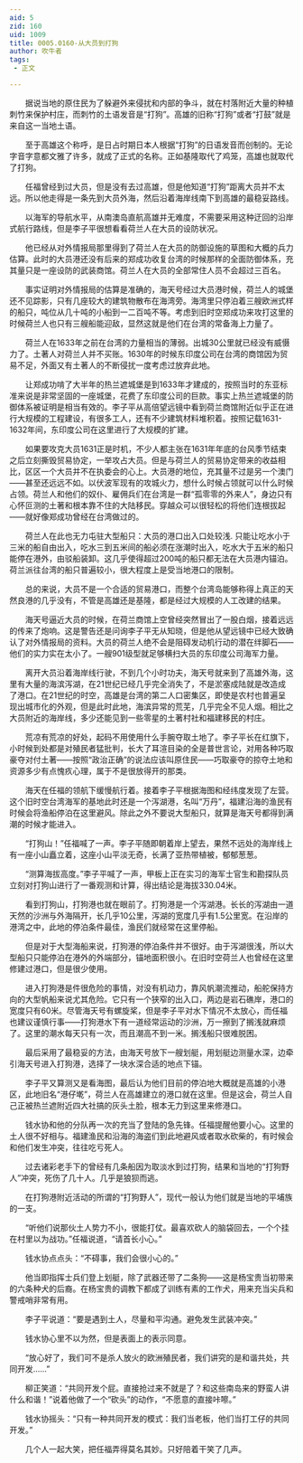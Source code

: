 ```yaml
---
aid: 5
zid: 160
uid: 1009
title: 0005.0160-从大员到打狗
author: 吹牛者
tags: 
 - 正文

---
```




　　据说当地的原住民为了躲避外来侵扰和内部的争斗，就在村落附近大量的种植刺竹来保护村庄，而刺竹的土语发音是“打狗”。高雄的旧称“打狗”或者“打鼓”就是来自这一当地土语。

　　至于高雄这个称呼，是日占时期日本人根据“打狗”的日语发音而创制的。无论字音字意都文雅了许多，就成了正式的名称。正如基隆取代了鸡笼，高雄也就取代了打狗。

　　任福曾经到过大员，但是没有去过高雄，但是他知道“打狗”距离大员并不太远。所以他走得是一条先到大员外海，然后沿着海岸线南下到高雄的最稳妥路线。

　　以海军的导航水平，从南澳岛直航高雄并无难度，不需要采用这种迂回的沿岸式航行路线，但是李子平很想看看荷兰人在大员的设防状况。

　　他已经从对外情报局那里得到了荷兰人在大员的防御设施的草图和大概的兵力估算。此时的大员港还没有后来的郑成功收复台湾的时候那样的全面防御体系，充其量只是一座设防的武装商馆。荷兰人在大员的全部常住人员不会超过三百名。

　　事实证明对外情报局的估算是准确的，海天号经过大员港时候，荷兰人的城堡还不见踪影，只有几座较大的建筑物散布在海湾旁。海湾里只停泊着三艘欧洲式样的船只，吨位从几十吨的小船到一二百吨不等。考虑到旧时空郑成功来攻打这里的时候荷兰人也只有三艘船能迎敌，显然这就是他们在台湾的常备海上力量了。

　　荷兰人在1633年之前在台湾的力量相当的薄弱。出城30公里就已经没有威慑力了。土著人对荷兰人并不买账。1630年的时候东印度公司在台湾的商馆因为贸易不足，外面又有土著人的不断侵扰一度考虑过放弃此地。

　　让郑成功啃了大半年的热兰遮城堡是到1633年才建成的，按照当时的东亚标准来说是非常坚固的一座城堡，花费了东印度公司的巨款。事实上热兰遮城堡的防御体系被证明是相当有效的。李子平从高倍望远镜中看到荷兰商馆附近似乎正在进行大规模的工程建设，有很多工人，还有不少建筑材料堆积着。按照记载1631-1632年间，东印度公司在这里进行了大规模的扩建。

　　如果要攻克大员1631正是时机，不少人都主张在1631年年底的台风季节结束之后立刻撕毁贸易协定，一举攻占大员。但是与荷兰人的贸易协定带来的收益相比，区区一个大员并不在执委会的心上。大员港的地位，充其量不过是另一个澳门——甚至还远远不如。以伏波军现有的攻城火力，想什么时候占领就可以什么时候占领。荷兰人和他们的奴仆、雇佣兵们在台湾是一群“孤零零的外来人”，身边只有心怀叵测的土著和根本靠不住的大陆移民。穿越众可以很轻松的将他们连根拔起——就好像郑成功曾经在台湾做过的。

　　荷兰人在此也无力屯驻大型船只：大员的港口出入口处较浅. 只能让吃水小于三米的船自由出入，吃水三到五米间的船必须在涨潮时出入，吃水大于五米的船只能停在港外，由驳船装卸。这几乎使得超过200吨的船只都无法在大员港内锚泊。荷兰派往台湾的船只普遍较小，很大程度上是受当地港口的限制。

　　总的来说，大员不是一个合适的贸易港口，而整个台湾岛能够称得上真正的天然良港的几乎没有，不管是高雄还是基隆，都是经过大规模的人工改建的结果。

　　海天号逼近大员的时候，在荷兰商馆上空曾经突然冒出了一股白烟，接着远远的传来了炮响。这是警告还是问询李子平无从知晓，但是他从望远镜中已经大致确认了对外情报局的资料。大员的荷兰人绝不会是阻碍发动机行动的潜在绊脚石——他们的实力实在太小了。一艘901级型就足够横扫大员的东印度公司海军力量。

　　离开大员沿着海岸线行驶，不到几个小时功夫，海天号就来到了高雄外海，这里有大量的海滨泻湖，在21世纪已经几乎完全消失了，不是淤塞成陆就是改造成了港口。在21世纪的时空，高雄是台湾的第二人口密集区，即使是农村也普遍呈现出城市化的外观，但是此时此地，海滨异常的荒芜，几乎完全不见人烟。相比之大员附近的海岸线，多少还能见到一些零星的土著村社和福建移民的村庄。

　　荒凉有荒凉的好处，起码不用使用什么手腕夺取土地了。李子平长在红旗下，小时候到处都是对殖民者猛批判，长大了耳渲目染的全是普世言论，对用各种巧取豪夺对付土著——按照“政治正确”的说法应该叫原住民——巧取豪夺的掠夺土地和资源多少有点愧疚心理，属于不是很放得开的那类。

　　海天在任福的领航下缓慢航行着。接着李子平根据海图和经纬度发现了左营。这个旧时空台湾海军的基地此时还是一个泻湖港，名叫“万丹”，福建沿海的渔民有时候会将渔船停泊在这里避风。除此之外不要说大型船只，就算是海天号都得到满潮的时候才能进入。

　　“打狗山！”任福喊了一声。李子平随即朝着岸上望去，果然不远处的海岸线上有一座小山矗立着，这座小山平淡无奇，长满了亚热带植被，郁郁葱葱。

　　“测算海拔高度。”李子平喊了一声，甲板上正在实习的海军士官生和勘探队员立刻对打狗山进行了一番观测和计算，得出结论是海拔330.04米。

　　看到打狗山，打狗港也就在眼前了。打狗港是一个泻湖港。长长的泻湖由一道天然的沙洲与外海隔开，长几乎10公里，泻湖的宽度几乎有1.5公里宽。在沿岸的港湾之中，此地的停泊条件最佳，渔民们就经常在这里停船。

　　但是对于大型海船来说，打狗港的停泊条件并不很好。由于泻湖很浅，所以大型船只只能停泊在港外的外端部分，锚地面积很小。在旧时空荷兰人也曾经在这里修建过港口，但是很少使用。

　　进入打狗港是件很危险的事情，对没有机动力，靠风帆潮流推动，船舵保持方向的大型帆船来说尤其危险。它只有一个狭窄的出入口，两边是岩石礁岸，港口的宽度只有60米。尽管海天号有螺旋桨，但是李子平对水下情况不太放心，而任福也建议谨慎行事——打狗港水下有一道经常运动的沙洲，万一擦到了搁浅就麻烦了。这里的潮水每天只有一次，而且潮高不到一米。搁浅船只很难脱困。

　　最后采用了最稳妥的方法，由海天号放下一艘划艇，用划艇边测量水深，边牵引海天号进入打狗港，选择了一块水深合适的地点下锚。

　　李子平又算测又是看海图，最后认为他们目前的停泊地大概就是高雄的小港区，此地旧名“港仔墘”，荷兰人在高雄建立的港口就在这里。但是这会，荷兰人自己正被热兰遮附近四大社搞的灰头土脸，根本无力到这里来修港口。

　　钱水协和他的分队再一次的充当了登陆的急先锋。任福提醒他要小心。这里的土人很不好相与。福建渔民和沿海的海盗们到此地避风或者取水砍柴的，有时候会和他们发生冲突，往往吃亏死人。

　　过去诸彩老手下的曾经有几条船因为取淡水到过打狗，结果和当地的“打狗野人”冲突，死伤了几十人。几乎是狼狈而逃。

　　在打狗港附近活动的所谓的“打狗野人”，现代一般认为他们就是当地的平埔族的一支。

　　“听他们说那伙土人势力不小，很能打仗。最喜欢砍人的脑袋回去，一个个挂在村里以为战功。”任福说道，“请首长小心。”

　　钱水协点点头：“不碍事，我们会很小心的。”

　　他当即指挥士兵们登上划艇，除了武器还带了二条狗——这是杨宝贵当初带来的六条种犬的后裔。在杨宝贵的调教下都成了训练有素的工作犬，用来充当尖兵和警戒哨非常有用。

　　李子平说道：“要是遇到土人，尽量和平沟通。避免发生武装冲突。”

　　钱水协心里不以为然，但是表面上的表示同意。

　　“放心好了，我们可不是杀人放火的欧洲殖民者，我们讲究的是和谐共处，共同开发……”

　　柳正笑道：“共同开发个屁。直接抢过来不就是了？和这些南岛来的野蛮人讲什么和谐！”说着他做了一个“砍头”的动作，“不愿意的直接咔嚓。”

　　钱水协摇头：“只有一种共同开发的模式：我们当老板，他们当打工仔的共同开发。”

　　几个人一起大笑，把任福弄得莫名其妙。只好陪着干笑了几声。


